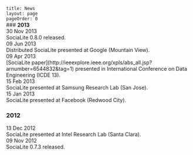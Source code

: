 ```
title: News
layout: page
pageOrder: 0
```
<div style="margin-top:-10pt"></div>
### <b>2013</b>

<div class="socialite-news-dates">30 Nov 2013</div>
SociaLite 0.8.0 released.

<div class="socialite-news-dates">09 Jun 2013</div>
Distributed SociaLite presented at Google (Mountain View).

<div class="socialite-news-dates">09 Apr 2013</div>
[SociaLite paper](http://ieeexplore.ieee.org/xpls/abs_all.jsp?arnumber=6544832&tag=1) presented in International Conference on Data Engineering (ICDE 13).

<div class="socialite-news-dates">15 Feb 2013</div>
SociaLite presented at Samsung Research Lab (San Jose).

<div class="socialite-news-dates">15 Jan 2013</div>
SociaLite presented at Facebook (Redwood City).

### <b>2012</b>

<div class="socialite-news-dates">13 Dec 2012</div>
SociaLite presented at Intel Research Lab (Santa Clara).

<div class="socialite-news-dates">09 Nov 2012</div>
SociaLite 0.7.3 released.
